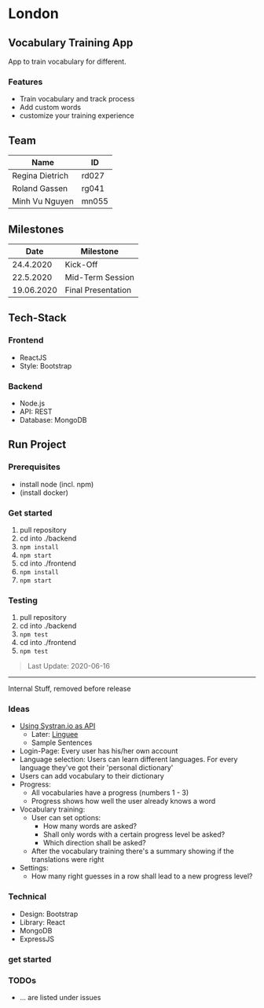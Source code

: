 # London

## Vocabulary Training App

App to train vocabulary for different.

### Features

- Train vocabulary and track process
- Add custom words
- customize your training experience

## Team

| Name            | ID    |
| --------------- | ----- |
| Regina Dietrich | rd027 |
| Roland Gassen   | rg041 |
| Minh Vu Nguyen  | mn055 |

## Milestones

| Date       | Milestone          |
| ---------- | ------------------ |
| 24.4.2020  | Kick-Off           |
| 22.5.2020  | Mid-Term Session   |
| 19.06.2020 | Final Presentation |

## Tech-Stack

### Frontend

- ReactJS
- Style: Bootstrap

### Backend

- Node.js
- API: REST
- Database: MongoDB



## Run Project

### Prerequisites

- install node (incl. npm)
- (install docker)

### Get started

1. pull repository
2. cd into ./backend
3. `npm install`
4. `npm start`
5. cd into ./frontend
6. `npm install`
7. `npm start`

### Testing

1. pull repository
2. cd into ./backend
3. `npm test`
4. cd into ./frontend
5. `npm test`

> Last Update: 2020-06-16

---

Internal Stuff, removed before release

### Ideas

- [Using Systran.io as API](https://platform.systran.net/index)
  - Later: [Linguee](https://github.com/imankulov/linguee-api)
  - Sample Sentences
- Login-Page: Every user has his/her own account
- Language selection: Users can learn different languages. For every language they've got their 'personal dictionary'
- Users can add vocabulary to their dictionary
- Progress:
  - All vocabularies have a progress (numbers 1 - 3)
  - Progress shows how well the user already knows a word
- Vocabulary training:
  - User can set options:
    - How many words are asked?
    - Shall only words with a certain progress level be asked?
    - Which direction shall be asked?
  - After the vocabulary training there's a summary showing if the translations were right
- Settings:
  - How many right guesses in a row shall lead to a new progress level?

### Technical

- Design: Bootstrap
- Library: React
- MongoDB
- ExpressJS

### get started

### TODOs

- ... are listed under issues

